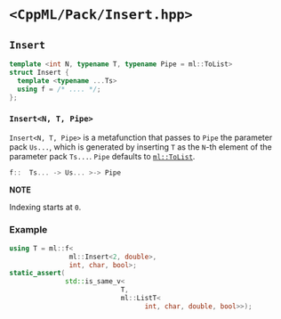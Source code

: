 # `<CppML/Pack/Insert.hpp>`

## `Insert`

```c++
template <int N, typename T, typename Pipe = ml::ToList>
struct Insert {
  template <typename ...Ts>
  using f = /* .... */;
};
```
### `Insert<N, T, Pipe>`

`Insert<N, T, Pipe>` is a metafunction that passes to `Pipe` the parameter pack `Us...`, which is generated by inserting `T` as the `N`-th element of the parameter pack `Ts...`. `Pipe` defaults to [`ml::ToList`](../Functional/ToList.md).

```c++
f::  Ts... -> Us... >-> Pipe
```

**NOTE**

Indexing starts at `0`.

### Example

```c++
using T = ml::f<
               ml::Insert<2, double>,
               int, char, bool>;
static_assert(
              std::is_same_v<
                            T,
                            ml::ListT<
                                  int, char, double, bool>>);

```
